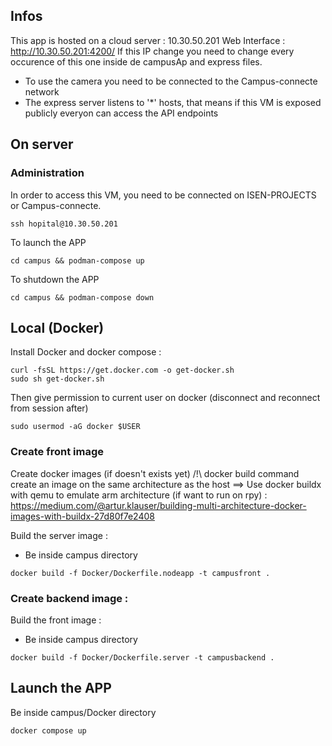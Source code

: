 
## Infos
This app is hosted on a cloud server : 10.30.50.201
Web Interface : http://10.30.50.201:4200/
If this IP change you need to change every occurence of this one inside de campusAp and express files.

* To use the camera you need to be connected to the Campus-connecte network
* The express server listens to '*' hosts, that means if this VM is exposed publicly everyon can access the API endpoints

## On server
### Administration
In order to access this VM, you need to be connected on ISEN-PROJECTS or Campus-connecte.
```
ssh hopital@10.30.50.201
```
To launch the APP
```
cd campus && podman-compose up
```
To shutdown the APP
```
cd campus && podman-compose down
```
## Local (Docker)
Install Docker and docker compose :
```
curl -fsSL https://get.docker.com -o get-docker.sh
sudo sh get-docker.sh
```
Then give permission to current user on docker (disconnect and reconnect from session after)
```
sudo usermod -aG docker $USER
```
### Create front image
Create docker images (if doesn't exists yet) /!\ docker build command create an image on the same architecture as the host
==> Use docker buildx with qemu to emulate arm architecture (if want to run on rpy) : https://medium.com/@artur.klauser/building-multi-architecture-docker-images-with-buildx-27d80f7e2408

Build the server image :
* Be inside campus directory
```
docker build -f Docker/Dockerfile.nodeapp -t campusfront .
```
### Create backend image :
Build the front image :
* Be inside campus directory
```
docker build -f Docker/Dockerfile.server -t campusbackend .
```
## Launch the APP
Be inside campus/Docker directory
```
docker compose up
```
